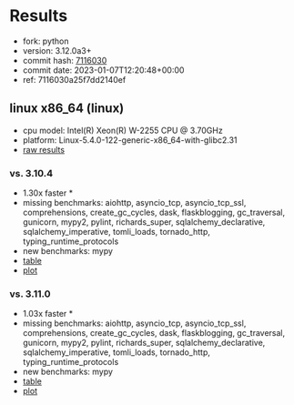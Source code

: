 # Results

- fork: python
- version: 3.12.0a3+
- commit hash: [7116030](https://github.com/python/cpython/commit/7116030)
- commit date: 2023-01-07T12:20:48+00:00
- ref: 7116030a25f7dd2140ef

## linux x86_64 (linux)

- cpu model: Intel(R) Xeon(R) W-2255 CPU @ 3.70GHz
- platform: Linux-5.4.0-122-generic-x86_64-with-glibc2.31
- [raw results](bm-20230107-linux-x86_64-python-7116030a25f7dd2140ef-3.12.0a3%2B-7116030.json)

### vs. 3.10.4

- 1.30x faster \*
- missing benchmarks: aiohttp, asyncio_tcp, asyncio_tcp_ssl, comprehensions, create_gc_cycles, dask, flaskblogging, gc_traversal, gunicorn, mypy2, pylint, richards_super, sqlalchemy_declarative, sqlalchemy_imperative, tomli_loads, tornado_http, typing_runtime_protocols
- new benchmarks: mypy
- [table](bm-20230107-linux-x86_64-python-7116030a25f7dd2140ef-3.12.0a3%2B-7116030-vs-3.10.4.md)
- [plot](bm-20230107-linux-x86_64-python-7116030a25f7dd2140ef-3.12.0a3%2B-7116030-vs-3.10.4.png)

### vs. 3.11.0

- 1.03x faster \*
- missing benchmarks: aiohttp, asyncio_tcp, asyncio_tcp_ssl, comprehensions, create_gc_cycles, dask, flaskblogging, gc_traversal, gunicorn, mypy2, pylint, richards_super, sqlalchemy_declarative, sqlalchemy_imperative, tomli_loads, tornado_http, typing_runtime_protocols
- new benchmarks: mypy
- [table](bm-20230107-linux-x86_64-python-7116030a25f7dd2140ef-3.12.0a3%2B-7116030-vs-3.11.0.md)
- [plot](bm-20230107-linux-x86_64-python-7116030a25f7dd2140ef-3.12.0a3%2B-7116030-vs-3.11.0.png)

